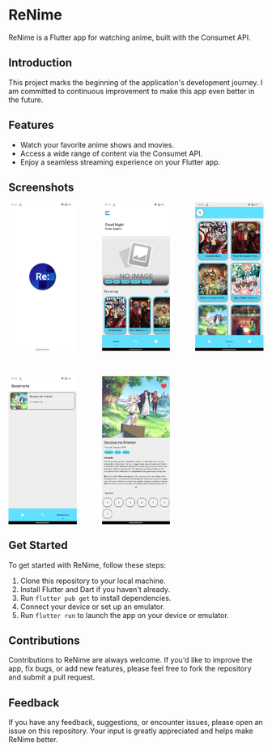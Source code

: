 # ReNime

ReNime is a Flutter app for watching anime, built with the Consumet API.

## Introduction

This project marks the beginning of the application's development journey. I am committed to continuous improvement to make this app even better in the future.

## Features

- Watch your favorite anime shows and movies.
- Access a wide range of content via the Consumet API.
- Enjoy a seamless streaming experience on your Flutter app.

## Screenshots

<div style = "display:grid; grid-template-columns:repeat(3,1fr); gap:50px;">
<img src = "screenshot/1.png" width="150px" style="margin-right: 10px;"/><img src = "screenshot/2.png" width="150px"style="margin-right: 10px;"/><img src = "screenshot/3.png" width="150px"style="margin-right: 10px;"/>
<img src = "screenshot/4.png" width="150px"style="margin-right: 10px;"/><img src = "screenshot/5.png" width="150px"/>
</div>

## Get Started

To get started with ReNime, follow these steps:

1. Clone this repository to your local machine.
2. Install Flutter and Dart if you haven't already.
3. Run `flutter pub get` to install dependencies.
4. Connect your device or set up an emulator.
5. Run `flutter run` to launch the app on your device or emulator.

## Contributions

Contributions to ReNime are always welcome. If you'd like to improve the app, fix bugs, or add new features, please feel free to fork the repository and submit a pull request.

## Feedback

If you have any feedback, suggestions, or encounter issues, please open an issue on this repository. Your input is greatly appreciated and helps make ReNime better.
